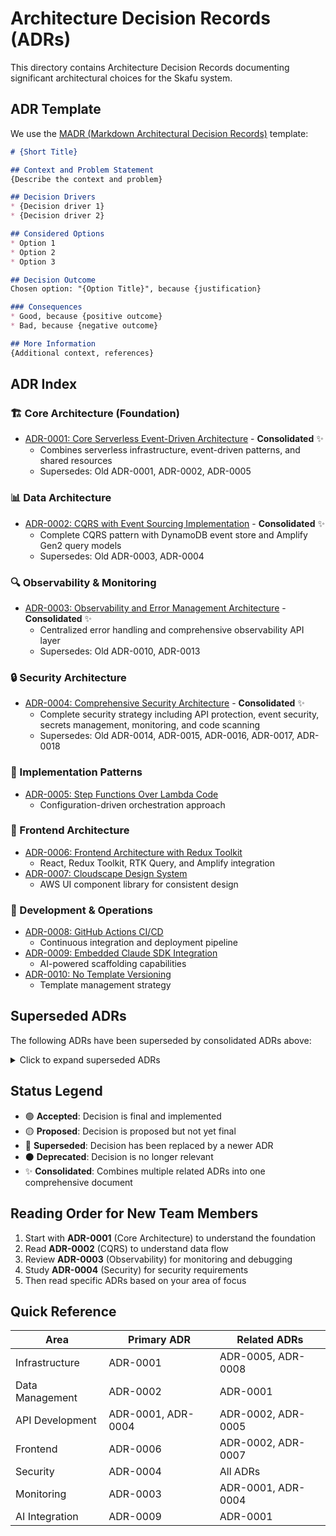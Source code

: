 # Architecture Decision Records (ADRs)

This directory contains Architecture Decision Records documenting significant architectural choices for the Skafu system.

## ADR Template

We use the [MADR (Markdown Architectural Decision Records)](https://adr.github.io/madr/) template:

```markdown
# {Short Title}

## Context and Problem Statement
{Describe the context and problem}

## Decision Drivers
* {Decision driver 1}
* {Decision driver 2}

## Considered Options
* Option 1
* Option 2
* Option 3

## Decision Outcome
Chosen option: "{Option Title}", because {justification}

### Consequences
* Good, because {positive outcome}
* Bad, because {negative outcome}

## More Information
{Additional context, references}
```

## ADR Index

### 🏗️ Core Architecture (Foundation)
- [ADR-0001: Core Serverless Event-Driven Architecture](./0001-core-serverless-event-architecture.md) - **Consolidated** ✨
  - Combines serverless infrastructure, event-driven patterns, and shared resources
  - Supersedes: Old ADR-0001, ADR-0002, ADR-0005

### 📊 Data Architecture
- [ADR-0002: CQRS with Event Sourcing Implementation](./0002-cqrs-event-sourcing-implementation.md) - **Consolidated** ✨
  - Complete CQRS pattern with DynamoDB event store and Amplify Gen2 query models
  - Supersedes: Old ADR-0003, ADR-0004

### 🔍 Observability & Monitoring
- [ADR-0003: Observability and Error Management Architecture](./0003-observability-error-management.md) - **Consolidated** ✨
  - Centralized error handling and comprehensive observability API layer
  - Supersedes: Old ADR-0010, ADR-0013

### 🔒 Security Architecture
- [ADR-0004: Comprehensive Security Architecture](./0004-comprehensive-security-architecture.md) - **Consolidated** ✨
  - Complete security strategy including API protection, event security, secrets management, monitoring, and code scanning
  - Supersedes: Old ADR-0014, ADR-0015, ADR-0016, ADR-0017, ADR-0018

### 🎯 Implementation Patterns
- [ADR-0005: Step Functions Over Lambda Code](./0005-step-functions-over-lambda.md)
  - Configuration-driven orchestration approach

### 🎨 Frontend Architecture
- [ADR-0006: Frontend Architecture with Redux Toolkit](./0006-frontend-architecture-redux-amplify.md)
  - React, Redux Toolkit, RTK Query, and Amplify integration
- [ADR-0007: Cloudscape Design System](./0007-cloudscape-design-system.md)
  - AWS UI component library for consistent design

### 🚀 Development & Operations
- [ADR-0008: GitHub Actions CI/CD](./0008-github-actions-cicd.md)
  - Continuous integration and deployment pipeline
- [ADR-0009: Embedded Claude SDK Integration](./0009-embedded-claude-sdk.md)
  - AI-powered scaffolding capabilities
- [ADR-0010: No Template Versioning](./0010-no-template-versioning.md)
  - Template management strategy

## Superseded ADRs

The following ADRs have been superseded by consolidated ADRs above:

<details>
<summary>Click to expand superseded ADRs</summary>

### Original Core Architecture
- 🔄 [Old ADR-0001: AWS Serverless Architecture](./0001-aws-serverless-architecture.md) → See new ADR-0001
- 🔄 [Old ADR-0002: Event-Driven Architecture with EventBridge](./0002-event-driven-eventbridge.md) → See new ADR-0001
- 🔄 [Old ADR-0005: Shared Application Resources](./0005-shared-application-resources.md) → See new ADR-0001

### Original Data Architecture
- 🔄 [Old ADR-0003: CQRS with Event Sourcing](./0003-cqrs-event-sourcing-dynamodb.md) → See new ADR-0002
- 🔄 [Old ADR-0004: Amplify Gen2 for GraphQL Query Model](./0004-amplify-gen2-graphql-query-model.md) → See new ADR-0002

### Original Observability
- 🔄 [Old ADR-0010: Error Bus for Observability](./0010-error-bus-observability.md) → See new ADR-0003
- 🔄 [Old ADR-0013: Observability API Layer](./0013-observability-api-layer.md) → See new ADR-0003

### Original Security
- 🔄 [Old ADR-0014: API Security with Validation and WAF](./0014-api-security-validation-waf.md) → See new ADR-0004
- 🔄 [Old ADR-0015: Event Security with Validation and Idempotency](./0015-event-security-validation-idempotency.md) → See new ADR-0004
- 🔄 [Old ADR-0016: Secrets Manager Integration](./0016-secrets-manager-integration.md) → See new ADR-0004
- 🔄 [Old ADR-0017: Comprehensive Security Monitoring](./0017-comprehensive-security-monitoring.md) → See new ADR-0004
- 🔄 [Old ADR-0018: Code Security Scanning](./0018-code-security-scanning.md) → See new ADR-0004

</details>

## Status Legend
- 🟢 **Accepted**: Decision is final and implemented
- 🟡 **Proposed**: Decision is proposed but not yet final
- 🔄 **Superseded**: Decision has been replaced by a newer ADR
- ⚫ **Deprecated**: Decision is no longer relevant
- ✨ **Consolidated**: Combines multiple related ADRs into one comprehensive document

## Reading Order for New Team Members

1. Start with **ADR-0001** (Core Architecture) to understand the foundation
2. Read **ADR-0002** (CQRS) to understand data flow
3. Review **ADR-0003** (Observability) for monitoring and debugging
4. Study **ADR-0004** (Security) for security requirements
5. Then read specific ADRs based on your area of focus

## Quick Reference

| Area | Primary ADR | Related ADRs |
|------|-------------|--------------|
| Infrastructure | ADR-0001 | ADR-0005, ADR-0008 |
| Data Management | ADR-0002 | ADR-0001 |
| API Development | ADR-0001, ADR-0004 | ADR-0002, ADR-0005 |
| Frontend | ADR-0006 | ADR-0002, ADR-0007 |
| Security | ADR-0004 | All ADRs |
| Monitoring | ADR-0003 | ADR-0001, ADR-0004 |
| AI Integration | ADR-0009 | ADR-0001 |